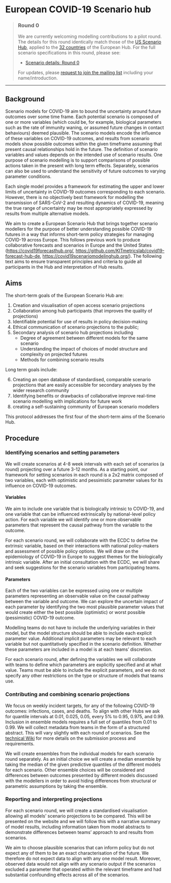# European COVID-19 Scenario hub

> ### Round 0
> We are currently welcoming modelling contributions to a pilot round. The details for this round identically match those of the [US Scenario Hub](https://covid19scenariomodelinghub.org/viz.html), applied to the [32 countries](https://github.com/covid19-forecast-hub-europe/covid19-scenario-hub-europe/blob/main/data-locations/locations_eu.csv) of the European Hub. For the full scenario specifications in this round, please see:
> - [Scenario details: Round 0](https://github.com/covid19-forecast-hub-europe/covid19-scenario-hub-europe/wiki/Round-0)
>
>  For updates, please [request to join the mailing list](https://groups.google.com/u/0/g/euro-covid19-scenario-hub) including your name/introduction.

---

## Background

Scenario models for COVID-19 aim to bound the uncertainty around future outcomes over some time frame. Each potential scenario is composed of one or more variables (which could be, for example, biological parameters such as the rate of immunity waning, or assumed future changes in contact behaviours) deemed plausible. The scenario models encode the influence of these variables on COVID-19 outcomes, and results from scenario models show possible outcomes within the given timeframe assuming that present causal relationships hold in the future. The definition of scenario variables and values depends on the intended use of scenario results. One purpose of scenario modelling is to support comparisons of possible actions taken in the present with long term effects. Separately, scenarios can also be used to understand the sensitivity of future outcomes to varying parameter conditions. 

Each single model provides a framework for estimating the upper and lower limits of uncertainty in COVID-19 outcomes corresponding to each scenario. However, there is no objectively best framework for modelling the transmission of SARS-CoV-2 and resulting dynamics of COVID-19, meaning the true range of uncertainty may be most appropriately expressed by results from multiple alternative models.

We aim to create a European Scenario Hub that brings together scenario modellers for the purpose of better understanding possible COVID-19 futures in a way that informs short-term policy strategies for managing COVID-19 across Europe. This follows previous work to produce collaborative forecasts and scenarios in Europe and the United States (<https://covid19forecasthub.org/>, <https://github.com/KITmetricslab/covid19-forecast-hub-de>, <https://covid19scenariomodelinghub.org/>). The following text aims to ensure transparent principles and criteria to guide all participants in the Hub and interpretation of Hub results.

## Aims

The short-term goals of the European Scenario Hub are:

1. Creation and visualisation of open access scenario projections
2. Collaboration among hub participants (that improves the quality of projections)
3. Identifiable potential for use of results in policy decision-making
4. Ethical communication of scenario projections to the public; 
5. Secondary analysis of scenario hub projections including 
    * Degree of agreement between different models for the same scenario
    * Understanding the impact of choices of model structure and complexity on projected futures
    * Methods for combining scenario results

Long term goals include:

6. Creating an open database of standardised, comparable scenario projections that are easily accessible for secondary analyses by the wider research community
7. Identifying benefits or drawbacks of collaborative improve real-time scenario modelling with implications for future work
8. creating a self-sustaining community of European scenario modellers

This protocol addresses the first four of the short-term aims of the Scenario Hub.

## Procedure

### Identifying scenarios and setting parameters

We will create scenarios at 4-8 week intervals with each set of scenarios (a round) projecting over a future 3-12 months. As a starting point, our framework for setting scenarios in each round is a 2x2 matrix composed of two variables, each with optimistic and pessimistic parameter values for its influence on COVID-19 outcomes. 

#### Variables

We aim to include one variable that is biologically intrinsic to COVID-19, and one variable that can be influenced extrinsically by national-level policy action. For each variable we will identify one or more observable parameters that represent the causal pathway from the variable to the outcome. 

For each scenario round, we will collaborate with the ECDC to define the extrinsic variable, based on their interactions with national policy-makers and assessment of possible policy options. We will draw on the epidemiology of COVID-19 in Europe to suggest themes for the biologically intrinsic variable. After an initial consultation with the ECDC, we will share and seek suggestions for the scenario variables from participating teams. 

#### Parameters

Each of the two variables can be expressed using one or multiple parameters representing an observable value on the causal pathway between the variable and outcome. We can explore the uncertain impact of each parameter by identifying the two most plausible parameter values that would create either the best possible (optimistic) or worst possible (pessimistic) COVID-19 outcome.

Modelling teams do not have to include the underlying variables in their model, but the model structure should be able to include each explicit parameter value. Additional implicit parameters may be relevant to each variable but not quantitatively specified in the scenario definition.  Whether these parameters are included in a model is at each teams’ discretion.

For each scenario round, after defining the variables we will collaborate with teams to define which parameters are explicitly specified and at what value. Teams must be able to include the explicit parameters, and we do not specify any other restrictions on the type or structure of models that teams use.


### Contributing and combining scenario projections

We focus on weekly incident targets, for any of the following COVID-19 outcomes: infections, cases, and deaths. To align with other Hubs we ask for quantile intervals at 0.01, 0.025, 0.05, every 5% to 0.95, 0.975, and 0.99. Inclusion in ensemble models requires a full set of quantiles from 0.01 to 0.99. We will collect metadata from teams in the form of a structured abstract. This will vary slightly with each round of scenarios. See the [technical Wiki](https://github.com/covid19-forecast-hub-europe/covid19-scenario-hub-europe/wiki) for more details on the submission process and requirements.

We will create ensembles from the individual models for each scenario round separately. As an initial choice we will create a median ensemble by taking the median of the given predictive quantiles of the different models for each scenario. Other ensemble choices will be considered and differences between outcomes presented by different models discussed with the modellers in order to avoid hiding differences from structural or parametric assumptions by taking the ensemble.  


### Reporting and interpreting projections

For each scenario round, we will create a standardised visualisation allowing all models’ scenario projections to be compared. This will be presented on the website and we will follow this with a narrative summary of model results, including information taken from model abstracts to demonstrate differences between teams’ approach to and results from scenarios.

We aim to choose plausible scenarios that can inform policy but do not expect any of them to be an exact characterisation of the future. We therefore do not expect data to align with any one model result. Moreover, observed data would not align with any scenario output if the scenarios excluded a parameter that operated within the relevant timeframe and had substantial confounding effects across all of the scenarios.
